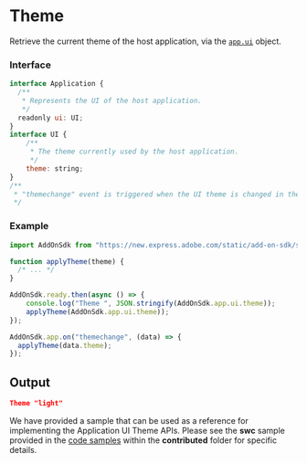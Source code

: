 # Theme
Retrieve the current theme of the host application, via the [`app.ui`](#application) object.

<CodeBlock slots="heading, code" repeat="3" languages="JavaScript" />

### Interface
```js
interface Application {
  /**
   * Represents the UI of the host application.
   */
  readonly ui: UI;
}
interface UI {
    /**
     * The theme currently used by the host application.
     */
    theme: string;
}
/**
 * "themechange" event is triggered when the UI theme is changed in the application.
 */
```
### Example

```js
import AddOnSdk from "https://new.express.adobe.com/static/add-on-sdk/sdk.js";

function applyTheme(theme) {
  /* ... */
}

AddOnSdk.ready.then(async () => {
    console.log("Theme ", JSON.stringify(AddOnSdk.app.ui.theme));
    applyTheme(AddOnSdk.app.ui.theme));
});

AddOnSdk.app.on("themechange", (data) => {
  applyTheme(data.theme);
});
```

## Output
```json
Theme "light"
```

<InlineAlert slots="text" variant="success"/>

We have provided a sample that can be used as a reference for implementing the Application UI Theme APIs. Please see the **swc** sample provided in the [code samples](guides/develop/samples) within the **contributed** folder for specific details.

